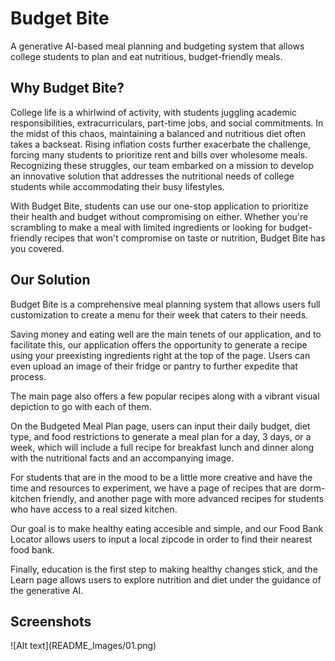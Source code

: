<h1>Budget Bite</h1>
A generative AI-based meal planning and budgeting system that allows college students to plan and eat nutritious, budget-friendly meals. 


<h2>Why Budget Bite?</h2>

College life is a whirlwind of activity, with students juggling academic responsibilities, extracurriculars, part-time jobs, and social commitments. In the midst of this chaos, maintaining a balanced and nutritious diet often takes a backseat. Rising inflation costs further exacerbate the challenge, forcing many students to prioritize rent and bills over wholesome meals. Recognizing these struggles, our team embarked on a mission to develop an innovative solution that addresses the nutritional needs of college students while accommodating their busy lifestyles.

With Budget Bite, students can use our one-stop application to prioritize their health and budget without compromising on either. Whether you're scrambling to make a meal with limited ingredients or looking for budget-friendly recipes that won't compromise on taste or nutrition, Budget Bite has you covered.


<h2>Our Solution</h2>

Budget Bite is a comprehensive meal planning system that allows users full customization to create a menu for their week that caters to their needs. 

Saving money and eating well are the main tenets of our application, and to facilitate this, our application offers the opportunity to generate a recipe using your preexisting ingredients right at the top of the page. Users can even upload an image of their fridge or pantry to further expedite that process. 

The main page also offers a few popular recipes along with a vibrant visual depiction to go with each of them.

On the Budgeted Meal Plan page, users can input their daily budget, diet type, and food restrictions to generate a meal plan for a day, 3 days, or a week, which will include a full recipe for breakfast lunch and dinner along with the nutritional facts and an accompanying image. 

For students that are in the mood to be a little more creative and have the time and resources to experiment, we have a page of recipes that are dorm-kitchen friendly, and another page with more advanced recipes for students who have access to a real sized kitchen. 

Our goal is to make healthy eating accesible and simple, and our Food Bank Locator allows users to input a local zipcode in order to find their nearest food bank. 

Finally, education is the first step to making healthy changes stick, and the Learn page allows users to explore nutrition and diet under the guidance of the generative AI. 


<h2>Screenshots</h2>
![Alt text](README_Images/01.png)
